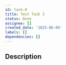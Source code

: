 ```yaml
---
id: task-0
title: Test Task 3
status: Done
assignee: []
created_date: '2025-06-09'
labels: []
dependencies: []
---
```

## Description
